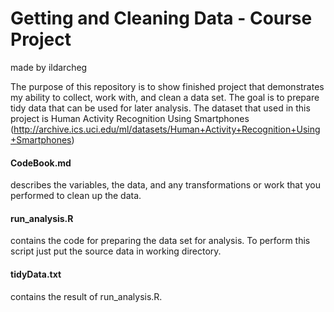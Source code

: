 # Getting and Cleaning Data - Course Project
 made by ildarcheg

The purpose of this repository is to show finished project that demonstrates my ability to collect, work with, and clean a data set. The goal is to prepare tidy data that can be used for later analysis. 
The dataset that used in this project is Human Activity Recognition Using Smartphones (http://archive.ics.uci.edu/ml/datasets/Human+Activity+Recognition+Using+Smartphones)

#### CodeBook.md 
describes the variables, the data, and any transformations or work that you performed to clean up the data.
#### run_analysis.R 
contains the code for preparing the data set for analysis. To perform this script just put the source data in working directory.
#### tidyData.txt 
contains the result of run_analysis.R.